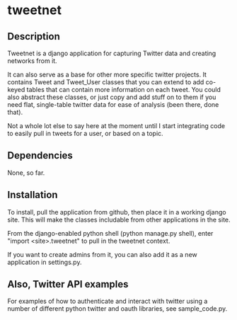 # tweetnet

## Description

Tweetnet is a django application for capturing Twitter data and creating networks from it.

It can also serve as a base for other more specific twitter projects.  It contains Tweet and Tweet_User classes that you can extend to add co-keyed tables that can contain more information on each tweet.  You could also abstract these classes, or just copy and add stuff on to them if you need flat, single-table twitter data for ease of analysis (been there, done that).

Not a whole lot else to say here at the moment until I start integrating code to easily pull in tweets for a user, or based on a topic.

## Dependencies

None, so far.

## Installation

To install, pull the application from github, then place it in a working django site.  This will make the classes includable from other applications in the site.

From the django-enabled python shell (python manage.py shell), enter "import \<site\>.tweetnet" to pull in the tweetnet context.

If you want to create admins from it, you can also add it as a new application in settings.py.

## Also, Twitter API examples
For examples of how to authenticate and interact with twitter using a number of different python twitter and oauth libraries, see sample_code.py.